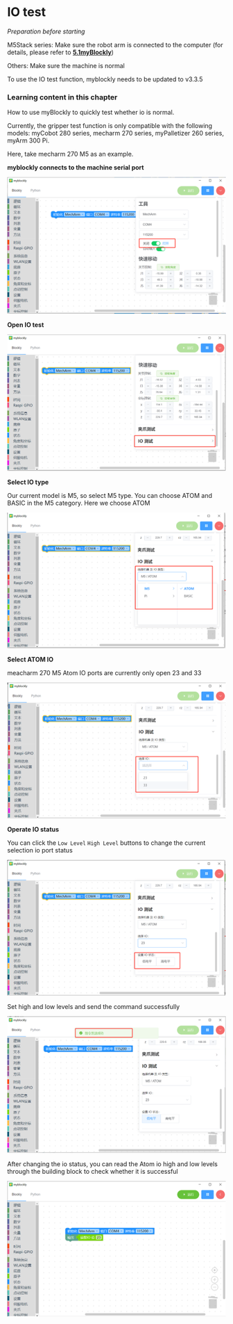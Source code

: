# IO test

<i>Preparation before starting</i>

M5Stack series: Make sure the robot arm is connected to the computer (for details, please refer to **[5.1myBlockly](https://docs.elephantrobotics.com/docs/gitbook/5-ProgramingApplication-myblockly-uiflow-mind/5.1-myblockly/)**)

Others: Make sure the machine is normal

To use the IO test function, myblockly needs to be updated to v3.3.5

### Learning content in this chapter

How to use myBlockly to quickly test whether io is normal.

Currently, the gripper test function is only compatible with the following models: myCobot 280 series, mecharm 270 series, myPalletizer 260 series, myArm 300 Pi.

Here, take mecharm 270 M5 as an example.

**myblockly connects to the machine serial port**

<img src="../../../../resources\3-FunctionsAndApplications\6.developmentGuide\myBlocklyAndUlFlow\myblocklyTutorials\jawtest/connect.png" style="zoom: 80%;" />

**Open IO test**

<img src="../../../../resources\3-FunctionsAndApplications\6.developmentGuide\myBlocklyAndUlFlow\myblocklyTutorials\jawtest/open_io_test.png" style="zoom: 80%;" />

**Select IO type**

Our current model is M5, so select M5 type. You can choose ATOM and BASIC in the M5 category. Here we choose ATOM

<img src="../../../../resources\3-FunctionsAndApplications\6.developmentGuide\myBlocklyAndUlFlow\myblocklyTutorials\jawtest/io_type.png" style="zoom: 80%;" />

**Select ATOM IO**

meacharm 270 M5 Atom IO ports are currently only open 23 and 33

<img src="../../../../resources\3-FunctionsAndApplications\6.developmentGuide\myBlocklyAndUlFlow\myblocklyTutorials\jawtest/atom_io.png" style="zoom: 80%;" />

**Operate IO status**

You can click the `Low Level` `High Level` buttons to change the current selection io port status

<img src="../../../../resources\3-FunctionsAndApplications\6.developmentGuide\myBlocklyAndUlFlow\myblocklyTutorials\jawtest/io_status.png" style="zoom: 80%;" />

Set high and low levels and send the command successfully

<img src="../../../../resources\3-FunctionsAndApplications\6.developmentGuide\myBlocklyAndUlFlow\myblocklyTutorials\jawtest/success.png" style="zoom: 80%;" />

After changing the io status, you can read the Atom io high and low levels through the building block to check whether it is successful

<img src="../../../../resources\3-FunctionsAndApplications\6.developmentGuide\myBlocklyAndUlFlow\myblocklyTutorials\jawtest/read_io.png" style="zoom: 80%;" />